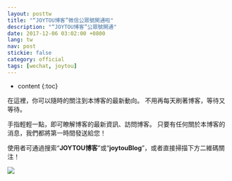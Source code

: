 ```yaml
---
layout: posttw
title: "“JOYTOU博客”微信公眾號開通啦"
description: "“JOYTOU博客”公眾號開通"
date: 2017-12-06 03:02:00 +0800
lang: tw
nav: post
stickie: false
category: official
tags: [wechat, joytou]
---
```


* content
{:toc}


<p>在這裡，你可以隨時的關注到本博客的最新動向。 不用再每天刷著博客，等待又等待。</p>
<p>手指輕輕一點，即可瞭解博客的最新資訊、訪問博客。 只要有任何關於本博客的消息，我們都將第一時間發送給您！</p>
<p>使用者可通過搜索“<b>JOYTOU博客</b>”或“<b>joytouBlog</b>”，或者直接掃描下方二維碼關注！</p>
<img src="{{ '/assets/qrcode_for_gh_fdcd74bd5633_1280.jpg' | prepend: site.baseurl }}" class="img-responsive"/>
